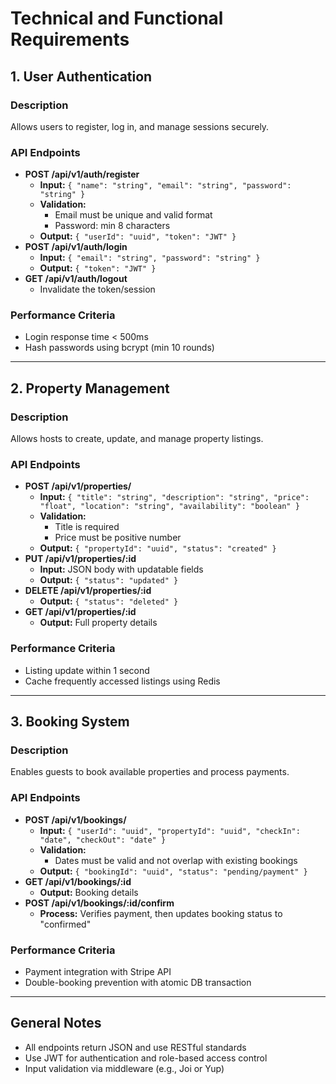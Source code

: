# Technical and Functional Requirements

## 1. User Authentication

### Description
Allows users to register, log in, and manage sessions securely.

### API Endpoints
- **POST /api/v1/auth/register**
  - **Input:** `{ "name": "string", "email": "string", "password": "string" }`
  - **Validation:**
    - Email must be unique and valid format
    - Password: min 8 characters
  - **Output:** `{ "userId": "uuid", "token": "JWT" }`
- **POST /api/v1/auth/login**
  - **Input:** `{ "email": "string", "password": "string" }`
  - **Output:** `{ "token": "JWT" }`
- **GET /api/v1/auth/logout**
  - Invalidate the token/session

### Performance Criteria
- Login response time < 500ms
- Hash passwords using bcrypt (min 10 rounds)

---

## 2. Property Management

### Description
Allows hosts to create, update, and manage property listings.

### API Endpoints
- **POST /api/v1/properties/**
  - **Input:** `{ "title": "string", "description": "string", "price": "float", "location": "string", "availability": "boolean" }`
  - **Validation:**
    - Title is required
    - Price must be positive number
  - **Output:** `{ "propertyId": "uuid", "status": "created" }`
- **PUT /api/v1/properties/:id**
  - **Input:** JSON body with updatable fields
  - **Output:** `{ "status": "updated" }`
- **DELETE /api/v1/properties/:id**
  - **Output:** `{ "status": "deleted" }`
- **GET /api/v1/properties/:id**
  - **Output:** Full property details

### Performance Criteria
- Listing update within 1 second
- Cache frequently accessed listings using Redis

---

## 3. Booking System

### Description
Enables guests to book available properties and process payments.

### API Endpoints
- **POST /api/v1/bookings/**
  - **Input:** `{ "userId": "uuid", "propertyId": "uuid", "checkIn": "date", "checkOut": "date" }`
  - **Validation:**
    - Dates must be valid and not overlap with existing bookings
  - **Output:** `{ "bookingId": "uuid", "status": "pending/payment" }`
- **GET /api/v1/bookings/:id**
  - **Output:** Booking details
- **POST /api/v1/bookings/:id/confirm**
  - **Process:** Verifies payment, then updates booking status to "confirmed"

### Performance Criteria
- Payment integration with Stripe API
- Double-booking prevention with atomic DB transaction

---

## General Notes
- All endpoints return JSON and use RESTful standards
- Use JWT for authentication and role-based access control
- Input validation via middleware (e.g., Joi or Yup)

